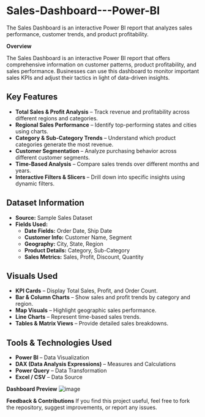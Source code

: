 # Sales-Dashboard---Power-BI
The Sales Dashboard is an interactive Power BI report that analyzes sales performance, customer trends, and product profitability.


**Overview**

The Sales Dashboard is an interactive Power BI report that offers comprehensive information on customer patterns, product profitability, and sales performance. Businesses can use this dashboard to monitor important sales KPIs and adjust their tactics in light of data-driven insights.


## Key Features  
- **Total Sales & Profit Analysis** – Track revenue and profitability across different regions and categories.  
- **Regional Sales Performance** – Identify top-performing states and cities using charts.  
- **Category & Sub-Category Trends** – Understand which product categories generate the most revenue.  
- **Customer Segmentation** – Analyze purchasing behavior across different customer segments.  
- **Time-Based Analysis** – Compare sales trends over different months and years.  
- **Interactive Filters & Slicers** – Drill down into specific insights using dynamic filters.  

## Dataset Information  
- **Source:** Sample Sales Dataset  
- **Fields Used:**  
  - **Date Fields:** Order Date, Ship Date  
  - **Customer Info:** Customer Name, Segment  
  - **Geography:** City, State, Region  
  - **Product Details:** Category, Sub-Category  
  - **Sales Metrics:** Sales, Profit, Discount, Quantity  

## Visuals Used  
- **KPI Cards** – Display Total Sales, Profit, and Order Count.  
- **Bar & Column Charts** – Show sales and profit trends by category and region.  
- **Map Visuals** – Highlight geographic sales performance.  
- **Line Charts** – Represent time-based sales trends.  
- **Tables & Matrix Views** – Provide detailed sales breakdowns.  

## Tools & Technologies Used  
- **Power BI** – Data Visualization  
- **DAX (Data Analysis Expressions)** – Measures and Calculations  
- **Power Query** – Data Transformation  
- **Excel / CSV** – Data Source  



**Dashboard Preview**
 ![image](https://github.com/user-attachments/assets/66a5ccc2-dfc2-47bc-a03b-5cee888202ff)

 
**Feedback & Contributions**
If you find this project useful, feel free to fork the repository, suggest improvements, or report any issues.

